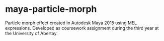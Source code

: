 # maya-particle-morph
Particle morph effect created in Autodesk Maya 2015 using MEL expressions. Developed as coursework assignment during the third year at the University of Abertay.
